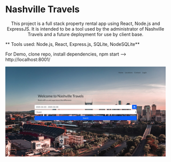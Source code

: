 # Nashville Travels

<p align='center'>This project is a full stack property rental app using React, Node.js and ExpressJS. It is intended to be a tool used by the administrator of Nashville Travels and a future deployment for use by client base.

</p>
** Tools used: Node.js, React, Express.js, SQLite, NodeSQLite**

For Demo, clone repo, install dependencies, npm start --> http://localhost:8001/

![alt text](https://raw.githubusercontent.com/willcofer555/nashville_travels/master/src/img/FEpic.jpeg)







